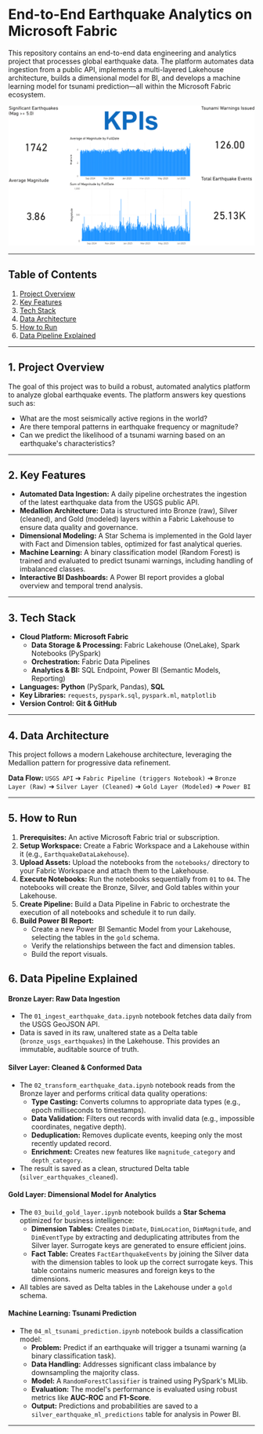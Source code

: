 # End-to-End Earthquake Analytics on Microsoft Fabric

This repository contains an end-to-end data engineering and analytics project that processes global earthquake data. The platform automates data ingestion from a public API, implements a multi-layered Lakehouse architecture, builds a dimensional model for BI, and develops a machine learning model for tsunami prediction—all within the Microsoft Fabric ecosystem.

![Power BI Dashboard Screenshot](https://raw.githubusercontent.com/CarlosDiazData/Earthquake-Analytics/refs/heads/main/docs/powerbi_dashboard_preview.png)

---

## Table of Contents
1.  [Project Overview](#1-project-overview)
2.  [Key Features](#2-key-features)
3.  [Tech Stack](#3-tech-stack)
4.  [Data Architecture](#4-data-architecture)
5.  [How to Run](#5-how-to-run)
6.  [Data Pipeline Explained](#6-data-pipeline-explained)

---

## 1. Project Overview

The goal of this project was to build a robust, automated analytics platform to analyze global earthquake events. The platform answers key questions such as:
*   What are the most seismically active regions in the world?
*   Are there temporal patterns in earthquake frequency or magnitude?
*   Can we predict the likelihood of a tsunami warning based on an earthquake's characteristics?

---

## 2. Key Features

*   **Automated Data Ingestion:** A daily pipeline orchestrates the ingestion of the latest earthquake data from the USGS public API.
*   **Medallion Architecture:** Data is structured into Bronze (raw), Silver (cleaned), and Gold (modeled) layers within a Fabric Lakehouse to ensure data quality and governance.
*   **Dimensional Modeling:** A Star Schema is implemented in the Gold layer with Fact and Dimension tables, optimized for fast analytical queries.
*   **Machine Learning:** A binary classification model (Random Forest) is trained and evaluated to predict tsunami warnings, including handling of imbalanced classes.
*   **Interactive BI Dashboards:** A Power BI report provides a global overview and temporal trend analysis.
---

## 3. Tech Stack

*   **Cloud Platform:** **Microsoft Fabric**
    *   **Data Storage & Processing:** Fabric Lakehouse (OneLake), Spark Notebooks (PySpark)
    *   **Orchestration:** Fabric Data Pipelines
    *   **Analytics & BI:** SQL Endpoint, Power BI (Semantic Models, Reporting)
*   **Languages:** **Python** (PySpark, Pandas), **SQL**
*   **Key Libraries:** `requests`, `pyspark.sql`, `pyspark.ml`, `matplotlib`
*   **Version Control:** **Git & GitHub**

---

## 4. Data Architecture

This project follows a modern Lakehouse architecture, leveraging the Medallion pattern for progressive data refinement.

**Data Flow:**
`USGS API` ➔ `Fabric Pipeline (triggers Notebook)` ➔ `Bronze Layer (Raw)` ➔ `Silver Layer (Cleaned)` ➔ `Gold Layer (Modeled)` ➔ `Power BI`

---

## 5. How to Run

1.  **Prerequisites:** An active Microsoft Fabric trial or subscription.
2.  **Setup Workspace:** Create a Fabric Workspace and a Lakehouse within it (e.g., `EarthquakeDataLakehouse`).
3.  **Upload Assets:** Upload the notebooks from the `notebooks/` directory to your Fabric Workspace and attach them to the Lakehouse.
4.  **Execute Notebooks:** Run the notebooks sequentially from `01` to `04`. The notebooks will create the Bronze, Silver, and Gold tables within your Lakehouse.
5.  **Create Pipeline:** Build a Data Pipeline in Fabric to orchestrate the execution of all notebooks and schedule it to run daily.
6.  **Build Power BI Report:**
    *   Create a new Power BI Semantic Model from your Lakehouse, selecting the tables in the `gold` schema.
    *   Verify the relationships between the fact and dimension tables.
    *   Build the report visuals.

## 6. Data Pipeline Explained

#### Bronze Layer: Raw Data Ingestion
*   The `01_ingest_earthquake_data.ipynb` notebook fetches data daily from the USGS GeoJSON API.
*   Data is saved in its raw, unaltered state as a Delta table (`bronze_usgs_earthquakes`) in the Lakehouse. This provides an immutable, auditable source of truth.

#### Silver Layer: Cleaned & Conformed Data
*   The `02_transform_earthquake_data.ipynb` notebook reads from the Bronze layer and performs critical data quality operations:
    *   **Type Casting:** Converts columns to appropriate data types (e.g., epoch milliseconds to timestamps).
    *   **Data Validation:** Filters out records with invalid data (e.g., impossible coordinates, negative depth).
    *   **Deduplication:** Removes duplicate events, keeping only the most recently updated record.
    *   **Enrichment:** Creates new features like `magnitude_category` and `depth_category`.
*   The result is saved as a clean, structured Delta table (`silver_earthquakes_cleaned`).

#### Gold Layer: Dimensional Model for Analytics
*   The `03_build_gold_layer.ipynb` notebook builds a **Star Schema** optimized for business intelligence:
    *   **Dimension Tables:** Creates `DimDate`, `DimLocation`, `DimMagnitude`, and `DimEventType` by extracting and deduplicating attributes from the Silver layer. Surrogate keys are generated to ensure efficient joins.
    *   **Fact Table:** Creates `FactEarthquakeEvents` by joining the Silver data with the dimension tables to look up the correct surrogate keys. This table contains numeric measures and foreign keys to the dimensions.
*   All tables are saved as Delta tables in the Lakehouse under a `gold` schema.

#### Machine Learning: Tsunami Prediction
*   The `04_ml_tsunami_prediction.ipynb` notebook builds a classification model:
    *   **Problem:** Predict if an earthquake will trigger a tsunami warning (a binary classification task).
    *   **Data Handling:** Addresses significant class imbalance by downsampling the majority class.
    *   **Model:** A `RandomForestClassifier` is trained using PySpark's MLlib.
    *   **Evaluation:** The model's performance is evaluated using robust metrics like **AUC-ROC** and **F1-Score**.
    *   **Output:** Predictions and probabilities are saved to a `silver_earthquake_ml_predictions` table for analysis in Power BI.

---



